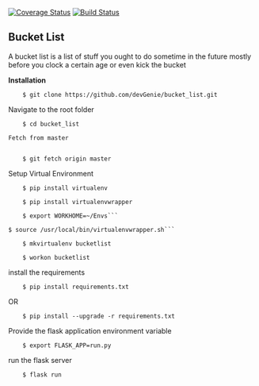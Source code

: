 [![Coverage Status](https://coveralls.io/repos/github/devGenie/bucket_list/badge.svg?branch=master)](https://coveralls.io/github/devGenie/bucket_list?branch=master)
[![Build Status](https://travis-ci.org/devGenie/bucket_list.svg?branch=master)](https://travis-ci.org/devGenie/bucket_list)

## Bucket List ##
A bucket list is a list of stuff you ought to do sometime in the future mostly before you clock a certain age or even kick the bucket

**Installation**

```
	$ git clone https://github.com/devGenie/bucket_list.git
``` 

Navigate to the root folder

```
	$ cd bucket_list

```

	Fetch from master

```

	$ git fetch origin master

```

Setup Virtual Environment

```
	$ pip install virtualenv
```

```
	$ pip install virtualenvwrapper
```

```
	$ export WORKHOME=~/Envs```

```
	$ source /usr/local/bin/virtualenvwrapper.sh```

```
	$ mkvirtualenv bucketlist
```

```
	$ workon bucketlist
```

install the requirements

```
	$ pip install requirements.txt
```

OR

```
	$ pip install --upgrade -r requirements.txt
```

Provide the flask application environment variable

```
	$ export FLASK_APP=run.py
```

run the flask server

```
	$ flask run
```
